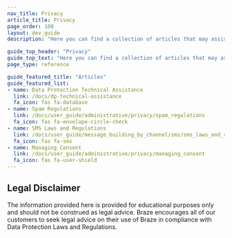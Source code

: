 ```yaml
---
nav_title: Privacy
article_title: Privacy
page_order: 100
layout: dev_guide
description: "Here you can find a collection of articles that may assist you in your use of Braze in compliance with applicable data protection laws and regulations."

guide_top_header: "Privacy"
guide_top_text: "Here you can find a collection of articles that may assist you in your use of Braze in compliance with applicable data protection laws and regulations."
page_type: reference

guide_featured_title: "Articles"
guide_featured_list:
- name: Data Protection Technical Assistance
  link: /docs/dp-technical-assistance
  fa_icon: fas fa-database
- name: Spam Regulations
  link: /docs/user_guide/administrative/privacy/spam_regulations
  fa_icon: fas fa-envelope-circle-check
- name: SMS Laws and Regulations
  link: /docs/user_guide/message_building_by_channel/sms/sms_laws_and_regulations
  fa_icon: fas fa-sms
- name: Managing Consent
  link: /docs/user_guide/administrative/privacy/managing_consent
  fa_icon: fas fa-user-shield
---
```


## Legal Disclaimer

The information provided here is provided for educational purposes only and should not be construed as legal advice. Braze encourages all of our customers to seek legal advice on their use of Braze in compliance with Data Protection Laws and Regulations.

<br><br>
